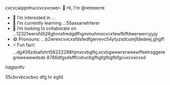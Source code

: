cxcvcaqqmhucxvcxvcwer- 👋 Hi, I’m @reteeerre
- 👀 I’m interested in ...
- 🌱 I’m currently learning ...55assarwtrterer
- 💞️ I’m looking to collaborate on ...12321wersfd526ghnrefredgdfhgmmuhmxcvcxfewfbffdwerwerryjyjy
- 😄 Pronouns: ...b2wrexcvvcxsfdsfedfgerrevc54ytyzsdcumjfdedeej,ghgff
- ⚡ Fun fact: ...dg456zdsafshrt56222288hjmxcvbgfkj,xcvbgwewrerweewffeetrsggeregrewewewdsds
8786dfgsdsfffcvbvcbgfhgfgfbgfbfgcvxcvxcxsd
<!---rwecvnvb152955+dsfcxvchywcxvcxvcvbbvvv
reteeerre/reteeerre is a ✨ special ✨ repository because its123 `README.md` (this fi3le) appears on youffr GitrwerHgfbfgub prohrtfile8htrthgf876dfdfgdgdfxcvd.sdasfd
You can click the Preview link to take a look at your changes.пd4545sdf1sdf232162dfgdfzxxx
--->hdgtertfv
55cbvvbcvcbvc
dfg
hr
egfd
